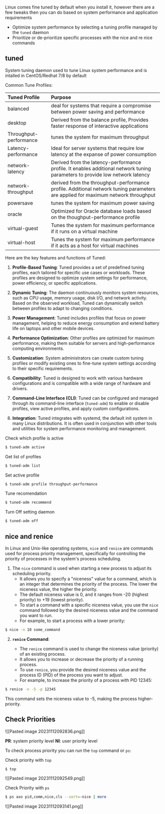 Linux comes fine tuned by default when you install it, however there are a few tweaks then you can do based on system performance and application requirements

- Optimize system performance by selecting a tuning profile managed by the `tuned` daemon
- Prioritize or de-prioritize specific processes with the nice and re nice commands

## tuned

System tuning daemon used to tune Linux system performance and is intalled in CentOS/Redhat 7/8 by default

Common Tune Profiles:

|Tuned Profile| Purpose|
|:--------------|:---------|
|balanced|deal for systems that require a compromise between power saving and performance|
|desktop| Derived from the balance profile, Provides faster response of interactive applications|
|Throughput-performance|tunes the system for maximum throughput|
|Latency-performance|Ideal for server systems that require low latency at the expanse of power consumption|
|network-latency|Derived from the latency-performance profile. It enables additional network tuning parameters to provide low network latency|
|network-throughput|derived from the throughput-performance profile. Additional network tuning parameters are applied for maximum network throughput|
|powersave|tunes the system for maximum power saving|
|oracle|Optimized for Oracle database loads based on the thoughput-performance profile|
|virtual-guest|Tunes the system for maximum performance if it runs on a virtual machine|
|virtual-host|Tunes the system for maximum performance if it acts as a host for virtual machines|


Here are the key features and functions of Tuned:

1. **Profile-Based Tuning**: Tuned provides a set of predefined tuning profiles, each tailored for specific use cases or workloads. These profiles are designed to optimize system settings for performance, power efficiency, or specific applications.
    
2. **Dynamic Tuning**: The daemon continuously monitors system resources, such as CPU usage, memory usage, disk I/O, and network activity. Based on the observed workload, Tuned can dynamically switch between profiles to adapt to changing conditions.
    
3. **Power Management**: Tuned includes profiles that focus on power management, helping to reduce energy consumption and extend battery life on laptops and other mobile devices.
    
4. **Performance Optimization**: Other profiles are optimized for maximum performance, making them suitable for servers and high-performance computing environments.
    
5. **Customization**: System administrators can create custom tuning profiles or modify existing ones to fine-tune system settings according to their specific requirements.
    
6. **Compatibility**: Tuned is designed to work with various hardware configurations and is compatible with a wide range of hardware and drivers.
    
7. **Command-Line Interface (CLI)**: Tuned can be configured and managed through its command-line interface (`tuned-adm`) to enable or disable profiles, view active profiles, and apply custom configurations.
    
8. **Integration**: Tuned integrates with systemd, the default init system in many Linux distributions. It is often used in conjunction with other tools and utilities for system performance monitoring and management.

Check which profile is active 

```bash
$ tuned-adm active
```

Get list of profiles 

```bash
$ tuned-adm list
```

Set active profile

```bash
$ tuned-adm profile throughput-performance
```

Tune recomendation

```bash
$ tuned-adm recommend
```

Turn Off setting daemon

```bash
$ tuned-adm off
```

## nice and renice

In Linux and Unix-like operating systems, `nice` and `renice` are commands used for process priority management, specifically for controlling the priority of processes in the system's process scheduling.

1. The `nice` command is used when starting a new process to adjust its scheduling priority.
    - It allows you to specify a "niceness" value for a command, which is an integer that determines the priority of the process. The lower the niceness value, the higher the priority.
    - The default niceness value is 0, and it ranges from -20 (highest priority) to +19 (lowest priority).
    - To start a command with a specific niceness value, you use the `nice` command followed by the desired niceness value and the command you want to run.
    - For example, to start a process with a lower priority:
        
```bash
$ nice -n 10 some_command
```
        
2. **`renice` Command**:
    
    - The `renice` command is used to change the niceness value (priority) of an existing process.
    - It allows you to increase or decrease the priority of a running process.
    - To use `renice`, you provide the desired niceness value and the process ID (PID) of the process you want to adjust.
    - For example, to increase the priority of a process with PID 12345:
        
```bash
$ renice -n -5 -p 12345
```
        
This command sets the niceness value to -5, making the process higher-priority.

## Check Priorities

![[Pasted image 20231112092836.png]]

**PR**: system priority level
**NI**: user priority level

To check process priority you can run the `top` command or `ps`:

Check priority with `top`

```bash
$ top
```

![[Pasted image 20231112092549.png]]

Check Priority with `ps`

```bash
$ ps axo pid,comm,nice,cls --sort=-nice | more
```

![[Pasted image 20231112093141.png]]